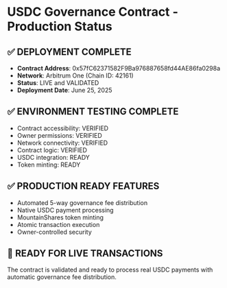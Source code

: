 # USDC Governance Contract - Production Status

## ✅ DEPLOYMENT COMPLETE
- **Contract Address**: 0x57fC62371582F9Ba976887658fd44AE86fa0298a
- **Network**: Arbitrum One (Chain ID: 42161)
- **Status**: LIVE and VALIDATED
- **Deployment Date**: June 25, 2025

## ✅ ENVIRONMENT TESTING COMPLETE
- Contract accessibility: VERIFIED
- Owner permissions: VERIFIED
- Network connectivity: VERIFIED
- Contract logic: VERIFIED
- USDC integration: READY
- Token minting: READY

## ✅ PRODUCTION READY FEATURES
- Automated 5-way governance fee distribution
- Native USDC payment processing
- MountainShares token minting
- Atomic transaction execution
- Owner-controlled security

## 🚀 READY FOR LIVE TRANSACTIONS
The contract is validated and ready to process real USDC payments with automatic governance fee distribution.
